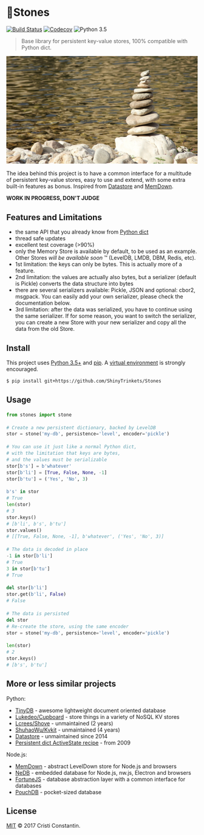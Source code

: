 
# 🗿Stones

[![Build Status](https://travis-ci.org/ShinyTrinkets/Stones.svg?branch=master)](https://travis-ci.org/ShinyTrinkets/Stones) [![Codecov](https://codecov.io/gh/ShinyTrinkets/Stones/branch/master/graph/badge.svg)](https://codecov.io/gh/ShinyTrinkets/Stones) ![Python 3.5](https://img.shields.io/badge/python-3.5-blue.svg)

> Base library for persistent key-value stores, 100% compatible with Python dict.

![Stones image](https://raw.githubusercontent.com/ShinyTrinkets/stones/master/images/stones-image.jpg)

The idea behind this project is to have a common interface for a multitude of persistent key-value stores, easy to use and extend, with some extra built-in features as bonus. Inspired from [Datastore](https://github.com/datastore/datastore) and [MemDown](https://github.com/level/memdown).

**WORK IN PROGRESS, DON'T JUDGE**


## Features and Limitations

- the same API that you already know from [Python dict](https://docs.python.org/3/library/stdtypes.html#mapping-types-dict)
- thread safe updates
- excellent test coverage (>90%)
- only the Memory Store is available by default, to be used as an example. Other Stores _will be available soon_ ™ (LevelDB, LMDB, DBM, Redis, etc).
- 1st limitation: the keys can only be bytes. This is actually more of a feature.
- 2nd limitation: the values are actually also bytes, but a serializer (default is Pickle) converts the data structure into bytes
- there are several serializers available: Pickle, JSON and optional: cbor2, msgpack. You can easily add your own serializer, please check the documentation below.
- 3rd limitation: after the data was serialized, you have to continue using the same serializer. If for some reason, you want to switch the serializer, you can create a new Store with your new serializer and copy all the data from the old Store.


## Install

This project uses [Python 3.5+](https://www.python.org/) and [pip](https://pip.pypa.io/). A [virtual environment](https://virtualenv.pypa.io/) is strongly encouraged.

```sh
$ pip install git+https://github.com/ShinyTrinkets/Stones
```


## Usage

```python
from stones import stone

# Create a new persistent dictionary, backed by LevelDB
stor = stone('my-db', persistence='level', encoder='pickle')

# You can use it just like a normal Python dict,
# with the limitation that keys are bytes,
# and the values must be serializable
stor[b's'] = b'whatever'
stor[b'li'] = [True, False, None, -1]
stor[b'tu'] = ('Yes', 'No', 3)

b's' in stor
# True
len(stor)
# 3
stor.keys()
# [b'li', b's', b'tu']
stor.values()
# [[True, False, None, -1], b'whatever', ('Yes', 'No', 3)]

# The data is decoded in place
-1 in stor[b'li']
# True
3 in stor[b'tu']
# True

del stor[b'li']
stor.get(b'li', False)
# False

# The data is persisted
del stor
# Re-create the store, using the same encoder
stor = stone('my-db', persistence='level', encoder='pickle')

len(stor)
# 2
stor.keys()
# [b's', b'tu']
```


## More or less similar projects

Python:

* [TinyDB](https://github.com/msiemens/tinydb) - awesome lightweight document oriented database
* [Lukedeo/Cupboard](https://github.com/lukedeo/Cupboard) - store things in a variety of NoSQL KV stores
* [Lcrees/Shove](https://bitbucket.org/lcrees/shove) - unmaintained (2 years)
* [ShuhaoWu/Kvkit](https://github.com/shuhaowu/kvkit) - unmaintained (4 years)
* [Datastore](https://github.com/datastore/datastore) - unmaintained since 2014
* [Persistent dict ActiveState recipe](https://code.activestate.com/recipes/576642) - from 2009

Node.js:

* [MemDown](https://github.com/level/memdown) - abstract LevelDown store for Node.js and browsers
* [NeDB](https://github.com/louischatriot/nedb) - embedded database for Node.js, nw.js, Electron and browsers
* [FortuneJS](https://github.com/fortunejs/fortune) - database abstraction layer with a common interface for databases
* [PouchDB](https://github.com/pouchdb/pouchdb) - pocket-sized database


## License

[MIT](LICENSE) © 2017 Cristi Constantin.
